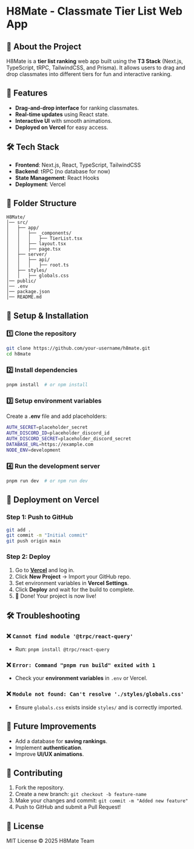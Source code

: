 # H8Mate - Classmate Tier List Web App

## 📌 About the Project
H8Mate is a **tier list ranking** web app built using the **T3 Stack** (Next.js, TypeScript, tRPC, TailwindCSS, and Prisma). It allows users to drag and drop classmates into different tiers for fun and interactive ranking.

## 🚀 Features
- **Drag-and-drop interface** for ranking classmates.
- **Real-time updates** using React state.
- **Interactive UI** with smooth animations.
- **Deployed on Vercel** for easy access.

## 🛠️ Tech Stack
- **Frontend**: Next.js, React, TypeScript, TailwindCSS
- **Backend**: tRPC (no database for now)
- **State Management**: React Hooks
- **Deployment**: Vercel

## 📂 Folder Structure
```
H8Mate/
│── src/
│   ├── app/
│   │   ├── _components/
│   │   │   ├── TierList.tsx
│   │   ├── layout.tsx
│   │   ├── page.tsx
│   ├── server/
│   │   ├── api/
│   │   │   ├── root.ts
│   ├── styles/
│   │   ├── globals.css
│── public/
│── .env
│── package.json
│── README.md
```

## 🔧 Setup & Installation
### 1️⃣ Clone the repository
```sh
git clone https://github.com/your-username/h8mate.git
cd h8mate
```

### 2️⃣ Install dependencies
```sh
pnpm install  # or npm install
```

### 3️⃣ Setup environment variables
Create a **.env** file and add placeholders:
```sh
AUTH_SECRET=placeholder_secret
AUTH_DISCORD_ID=placeholder_discord_id
AUTH_DISCORD_SECRET=placeholder_discord_secret
DATABASE_URL=https://example.com
NODE_ENV=development
```

### 4️⃣ Run the development server
```sh
pnpm run dev  # or npm run dev
```

## 🚀 Deployment on Vercel
### **Step 1: Push to GitHub**
```sh
git add .
git commit -m "Initial commit"
git push origin main
```

### **Step 2: Deploy**
1. Go to **[Vercel](https://vercel.com/)** and log in.
2. Click **New Project** → Import your GitHub repo.
3. Set environment variables in **Vercel Settings**.
4. Click **Deploy** and wait for the build to complete.
5. 🎉 Done! Your project is now live!

## 🛠️ Troubleshooting
### ❌ `Cannot find module '@trpc/react-query'`
- Run: `pnpm install @trpc/react-query`

### ❌ `Error: Command "pnpm run build" exited with 1`
- Check your **environment variables** in `.env` or Vercel.

### ❌ `Module not found: Can't resolve './styles/globals.css'`
- Ensure `globals.css` exists inside `styles/` and is correctly imported.

## 🎯 Future Improvements
- Add a database for **saving rankings**.
- Implement **authentication**.
- Improve **UI/UX animations**.

## 🤝 Contributing
1. Fork the repository.
2. Create a new branch: `git checkout -b feature-name`
3. Make your changes and commit: `git commit -m "Added new feature"`
4. Push to GitHub and submit a Pull Request!

## 📜 License
MIT License © 2025 H8Mate Team

